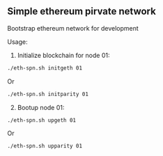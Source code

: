 Simple ethereum pirvate network
-

Bootstrap ethereum network for development

Usage:

1. Initialize blockchain for node 01:

```bash
./eth-spn.sh initgeth 01
```

Or

```bash
./eth-spn.sh initparity 01
```

2. Bootup node 01: 

```bash
./eth-spn.sh upgeth 01
```

Or

```bash
./eth-spn.sh upparity 01
```
